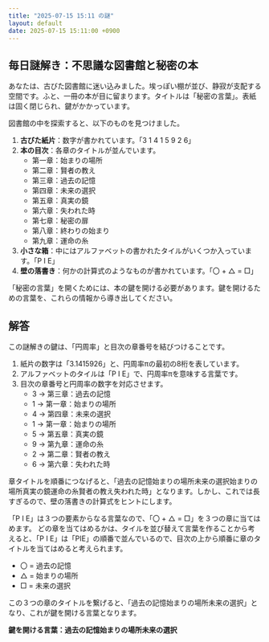```yaml
---
title: "2025-07-15 15:11 の謎"
layout: default
date: 2025-07-15 15:11:00 +0900
---
```

## 毎日謎解き：不思議な図書館と秘密の本

あなたは、古びた図書館に迷い込みました。埃っぽい棚が並び、静寂が支配する空間です。ふと、一冊の本が目に留まります。タイトルは「秘密の言葉」。表紙は固く閉じられ、鍵がかかっています。

図書館の中を探索すると、以下のものを見つけました。

1.  **古びた紙片**：数字が書かれています。「3 1 4 1 5 9 2 6」
2.  **本の目次**：各章のタイトルが並んでいます。
    *   第一章：始まりの場所
    *   第二章：賢者の教え
    *   第三章：過去の記憶
    *   第四章：未来の選択
    *   第五章：真実の鏡
    *   第六章：失われた時
    *   第七章：秘密の扉
    *   第八章：終わりの始まり
    *   第九章：運命の糸
3.  **小さな箱**：中にはアルファベットの書かれたタイルがいくつか入っています。「P I E」
4.  **壁の落書き**：何かの計算式のようなものが書かれています。「〇 + △ = □」

「秘密の言葉」を開くためには、本の鍵を開ける必要があります。鍵を開けるための言葉を、これらの情報から導き出してください。

## 解答

この謎解きの鍵は、「円周率」と目次の章番号を結びつけることです。

1.  紙片の数字は「3.1415926」と、円周率πの最初の8桁を表しています。
2.  アルファベットのタイルは「P I E」で、円周率πを意味する言葉です。
3.  目次の章番号と円周率の数字を対応させます。
    *   3 → 第三章：過去の記憶
    *   1 → 第一章：始まりの場所
    *   4 → 第四章：未来の選択
    *   1 → 第一章：始まりの場所
    *   5 → 第五章：真実の鏡
    *   9 → 第九章：運命の糸
    *   2 → 第二章：賢者の教え
    *   6 → 第六章：失われた時

章タイトルを順番につなげると、「過去の記憶始まりの場所未来の選択始まりの場所真実の鏡運命の糸賢者の教え失われた時」となります。しかし、これでは長すぎるので、壁の落書きの計算式をヒントにします。

「P I E」は３つの要素からなる言葉なので、「〇 + △ = □」を３つの章に当てはめます。
どの章を当てはめるかは、タイルを並び替えて言葉を作ることから考えると、「P I E」は「PIE」の順番で並んでいるので、目次の上から順番に章のタイトルを当てはめると考えられます。

*   〇 = 過去の記憶
*   △ = 始まりの場所
*   □ = 未来の選択

この３つの章のタイトルを繋げると、「過去の記憶始まりの場所未来の選択」となり、これが鍵を開ける言葉となります。

**鍵を開ける言葉：過去の記憶始まりの場所未来の選択**
